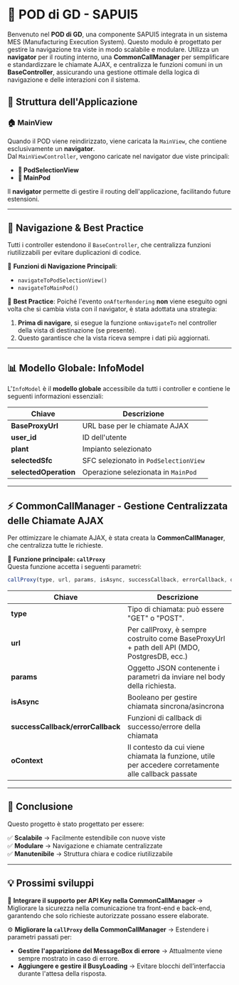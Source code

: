# 🚀 POD di GD - SAPUI5

Benvenuto nel **POD di GD**, una componente SAPUI5 integrata in un sistema MES (Manufacturing Execution System). Questo modulo è progettato per gestire la navigazione tra viste in modo scalabile e modulare. Utilizza un **navigator** per il routing interno, una **CommonCallManager** per semplificare e standardizzare le chiamate AJAX, e centralizza le funzioni comuni in un **BaseController**, assicurando una gestione ottimale della logica di navigazione e delle interazioni con il sistema.

## 📌 Struttura dell'Applicazione

### 🏠 MainView
Quando il POD viene reindirizzato, viene caricata la `MainView`, che contiene esclusivamente un **navigator**.  
Dal `MainViewController`, vengono caricate nel navigator due viste principali:
- **🔹 PodSelectionView**
- **🔹 MainPod**

Il **navigator** permette di gestire il routing dell'applicazione, facilitando future estensioni.

---

## 🔄 Navigazione & Best Practice
Tutti i controller estendono il `BaseController`, che centralizza funzioni riutilizzabili per evitare duplicazioni di codice.

🔹 **Funzioni di Navigazione Principali**:
- `navigateToPodSelectionView()`
- `navigateToMainPod()`

🔹 **Best Practice**:
Poiché l'evento `onAfterRendering` **non** viene eseguito ogni volta che si cambia vista con il navigator, è stata adottata una strategia:
1. **Prima di navigare**, si esegue la funzione `onNavigateTo` nel controller della vista di destinazione (se presente).
2. Questo garantisce che la vista riceva sempre i dati più aggiornati.

---

## 📊 Modello Globale: InfoModel
L'`InfoModel` è il **modello globale** accessibile da tutti i controller e contiene le seguenti informazioni essenziali:

| Chiave             | Descrizione |
|--------------------|------------|
| **BaseProxyUrl**   | URL base per le chiamate AJAX |
| **user_id**        | ID dell'utente |
| **plant**         | Impianto selezionato |
| **selectedSfc**   | SFC selezionato in `PodSelectionView` |
| **selectedOperation** | Operazione selezionata in `MainPod` |

---

## ⚡ CommonCallManager - Gestione Centralizzata delle Chiamate AJAX
Per ottimizzare le chiamate AJAX, è stata creata la **CommonCallManager**, che centralizza tutte le richieste.  

🔹 **Funzione principale: `callProxy`**  
Questa funzione accetta i seguenti parametri:

```js
callProxy(type, url, params, isAsync, successCallback, errorCallback, oContext)
```

| Chiave             | Descrizione |
|--------------------|------------|
| **type**   | Tipo di chiamata: può essere "GET" o "POST". |
| **url**        | Per callProxy, è sempre costruito come BaseProxyUrl + path dell API (MDO, PostgresDB, ecc.) |
| **params**         | Oggetto JSON contenente i parametri da inviare nel body della richiesta. |
| **isAsync**   | Booleano per gestire chiamata sincrona/asincrona |
| **successCallback/errorCallback** | Funzioni di callback di successo/errore della chiamata |
| **oContext** |  Il contesto da cui viene chiamata la funzione, utile per accedere corretamente alle callback passate |

---

## 🎯 Conclusione
Questo progetto è stato progettato per essere:

✅ **Scalabile** → Facilmente estendibile con nuove viste  
✅ **Modulare** → Navigazione e chiamate centralizzate  
✅ **Manutenibile** → Struttura chiara e codice riutilizzabile  

---

## 💡 Prossimi sviluppi
🚀 **Integrare il supporto per API Key nella CommonCallManager** → Migliorare la sicurezza nella comunicazione tra front-end e back-end, garantendo che solo richieste autorizzate possano essere elaborate.
<br>

⚙️ **Migliorare la `callProxy` della CommonCallManager** → Estendere i parametri passati per:  
- **Gestire l'apparizione del MessageBox di errore** → Attualmente viene sempre mostrato in caso di errore.  
- **Aggiungere e gestire il BusyLoading** → Evitare blocchi dell’interfaccia durante l'attesa della risposta.  


